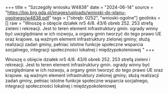 +++
title = "Szczegóły wniosku W4838"
date = "2024-06-14"
source = "https://bip.brg.gda.pl/images/uploads/wnioski-do-planu-ogolnego/w4838.pdf"
tags = ["obręb: 0252", "wnioski-ogolne"]
geolinks = []
raw = "Wnoszę o obięcie działek nr5 4/8. 43/6 obreb 252. 253 strefą zieleni i rekreacji. Jest to teren element infrastruktury gmin. ogrady winny być uwzględniane w ich rozwoju, a organy gmin tworzyć do tego prawo UE oraz krajowe. są ważnym element infrastruktury zielonej gminy; służą realizacji zadań gminy, pełniac istotne funkcje społeczne wsparcia socjalnego, integracji społeczności lokalnej i międzypokoleniowej  "
+++

Wnoszę o obięcie działek nr5 4/8. 43/6 obreb 252. 253 strefą zieleni i rekreacji. Jest to teren
element infrastruktury gmin. ogrady winny być uwzględniane w ich rozwoju, a organy gmin tworzyć do tego
prawo UE oraz krajowe. są ważnym element infrastruktury zielonej gminy; służą realizacji zadań gminy, pełniac
istotne funkcje społeczne wsparcia socjalnego, integracji społeczności lokalnej i międzypokoleniowej
 


